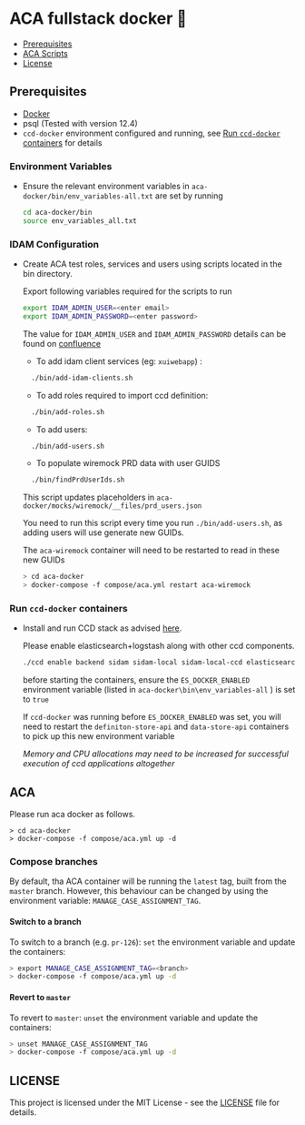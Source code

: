 # ACA fullstack docker :whale:

- [Prerequisites](#prerequisites)
- [ACA Scripts](#ACA)
- [License](#license)

## Prerequisites

- [Docker](https://www.docker.com)
- psql (Tested with version 12.4)
- `ccd-docker` environment configured and running,
see [Run `ccd-docker` containers](#Run-ccd-docker-containers) for details

### Environment Variables
- Ensure the relevant environment variables in `aca-docker/bin/env_variables-all.txt` are set by running

    ```bash
    cd aca-docker/bin
    source env_variables_all.txt
  ```


### IDAM Configuration

- Create ACA test roles, services and users using scripts located in the bin directory.

    Export following variables required for the scripts to run
    ```bash
    export IDAM_ADMIN_USER=<enter email>
    export IDAM_ADMIN_PASSWORD=<enter password>
    ```

    The value for `IDAM_ADMIN_USER` and `IDAM_ADMIN_PASSWORD` details can be found on [confluence](https://tools.hmcts.net/confluence/x/eQP3P)

    - To add idam client services (eg: `xuiwebapp`) :

    ```bash
      ./bin/add-idam-clients.sh
    ```

    - To add roles required to import ccd definition:

    ```bash
      ./bin/add-roles.sh
    ```

    - To add users:

    ```bash
      ./bin/add-users.sh
    ```

    - To populate wiremock PRD data with user GUIDS

    ```bash
      ./bin/findPrdUserIds.sh
    ```

    This script updates placeholders in `aca-docker/mocks/wiremock/__files/prd_users.json`

    You need to run this script every time you run `./bin/add-users.sh`, as adding users will
    use generate new GUIDs.

    The `aca-wiremock` container will need to be restarted to read in these new GUIDs

    ```bash
    > cd aca-docker
    > docker-compose -f compose/aca.yml restart aca-wiremock
    ```

### Run `ccd-docker` containers
- Install and run CCD stack as advised [here](https://github.com/hmcts/ccd-docker).

    Please enable elasticsearch+logstash along with other ccd components.
    ```bash
    ./ccd enable backend sidam sidam-local sidam-local-ccd elasticsearch logstash
    ```

    before starting the containers, ensure the `ES_DOCKER_ENABLED` environment variable
    (listed in `aca-docker\bin\env_variables-all` ) is set to `true`

    If `ccd-docker` was running before `ES_DOCKER_ENABLED` was set, you will need to restart the
    `definiton-store-api` and `data-store-api` containers to pick up this new environment variable

    *Memory and CPU allocations may need to be increased for successful execution of ccd applications altogether*

## ACA

Please run aca docker as follows.
```
> cd aca-docker
> docker-compose -f compose/aca.yml up -d
```

### Compose branches

By default, tha ACA container will be running the `latest` tag, built from the `master` branch.  However, this behaviour can be changed by using the environment variable: `MANAGE_CASE_ASSIGNMENT_TAG`.

#### Switch to a branch

To switch to a branch (e.g. `pr-126`): `set` the environment variable and update the containers:

```bash
> export MANAGE_CASE_ASSIGNMENT_TAG=<branch>
> docker-compose -f compose/aca.yml up -d
```

#### Revert to `master`

To revert to `master`: `unset` the environment variable and update the containers:

```bash
> unset MANAGE_CASE_ASSIGNMENT_TAG
> docker-compose -f compose/aca.yml up -d
```

## LICENSE

This project is licensed under the MIT License - see the [LICENSE](LICENSE.md) file for details.
